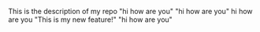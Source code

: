 This is the description of my repo
"hi how are you" 
"hi how are you" 
hi how are you 
"This is my new feature!" 
"hi how are you" 
